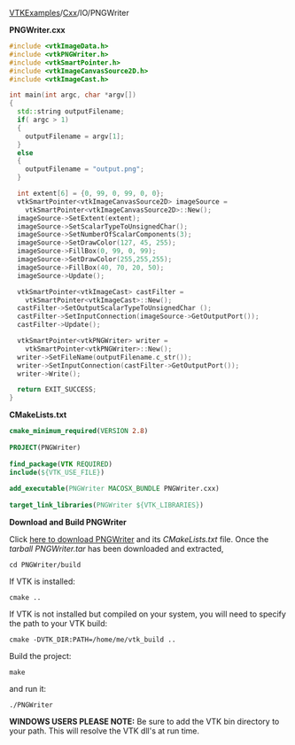 [VTKExamples](/index/)/[Cxx](/Cxx)/IO/PNGWriter

**PNGWriter.cxx**
```c++
#include <vtkImageData.h>
#include <vtkPNGWriter.h>
#include <vtkSmartPointer.h>
#include <vtkImageCanvasSource2D.h>
#include <vtkImageCast.h>

int main(int argc, char *argv[])
{
  std::string outputFilename;
  if( argc > 1)
  {
    outputFilename = argv[1];
  }
  else
  {
    outputFilename = "output.png";
  }

  int extent[6] = {0, 99, 0, 99, 0, 0};
  vtkSmartPointer<vtkImageCanvasSource2D> imageSource =
    vtkSmartPointer<vtkImageCanvasSource2D>::New();
  imageSource->SetExtent(extent);
  imageSource->SetScalarTypeToUnsignedChar();
  imageSource->SetNumberOfScalarComponents(3);
  imageSource->SetDrawColor(127, 45, 255);
  imageSource->FillBox(0, 99, 0, 99);
  imageSource->SetDrawColor(255,255,255);
  imageSource->FillBox(40, 70, 20, 50);
  imageSource->Update();

  vtkSmartPointer<vtkImageCast> castFilter =
    vtkSmartPointer<vtkImageCast>::New();
  castFilter->SetOutputScalarTypeToUnsignedChar ();
  castFilter->SetInputConnection(imageSource->GetOutputPort());
  castFilter->Update();

  vtkSmartPointer<vtkPNGWriter> writer =
    vtkSmartPointer<vtkPNGWriter>::New();
  writer->SetFileName(outputFilename.c_str());
  writer->SetInputConnection(castFilter->GetOutputPort());
  writer->Write();

  return EXIT_SUCCESS;
}
```
**CMakeLists.txt**
```cmake
cmake_minimum_required(VERSION 2.8)
 
PROJECT(PNGWriter)
 
find_package(VTK REQUIRED)
include(${VTK_USE_FILE})
 
add_executable(PNGWriter MACOSX_BUNDLE PNGWriter.cxx)
 
target_link_libraries(PNGWriter ${VTK_LIBRARIES})
```

**Download and Build PNGWriter**

Click [here to download PNGWriter](https://github.com/lorensen/VTKWikiExamplesTarballs/raw/master/PNGWriter.tar) and its *CMakeLists.txt* file.
Once the *tarball PNGWriter.tar* has been downloaded and extracted,
```
cd PNGWriter/build 
```
If VTK is installed:
```
cmake ..
```
If VTK is not installed but compiled on your system, you will need to specify the path to your VTK build:
```
cmake -DVTK_DIR:PATH=/home/me/vtk_build ..
```
Build the project:
```
make
```
and run it:
```
./PNGWriter
```
**WINDOWS USERS PLEASE NOTE:** Be sure to add the VTK bin directory to your path. This will resolve the VTK dll's at run time.

